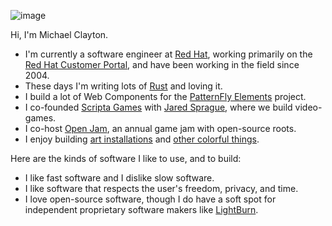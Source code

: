 ![image](https://user-images.githubusercontent.com/364615/127208325-0ab5d218-dd71-4cd1-870a-ff7d189bd239.png)

Hi, I'm Michael Clayton.

 - I'm currently a software engineer at [Red Hat](https://www.redhat.com/), working primarily on the [Red Hat Customer Portal](https://access.redhat.com/), and have been working in the field since 2004.
 - These days I'm writing lots of [Rust](https://clayto.com/tags/rust/) and loving it.
 - I build a lot of Web Components for the [PatternFly Elements](https://github.com/patternfly/patternfly-elements) project.
 - I co-founded [Scripta Games](https://scripta.co/) with [Jared Sprague](https://github.com/jared-sprague), where we build video-games.
 - I co-host [Open Jam](https://openjam.io/), an annual game jam with open-source roots.
 - I enjoy building [art installations](http://kimotion.xyz/) and [other colorful things](https://clayto.com/demos/).

Here are the kinds of software I like to use, and to build:

 - I like fast software and I dislike slow software.
 - I like software that respects the user's freedom, privacy, and time.
 - I love open-source software, though I do have a soft spot for independent proprietary software makers like [LightBurn](https://lightburnsoftware.com/).
